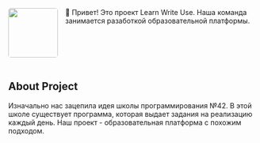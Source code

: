 <div style="display: flex;">
    <img src="https://avatars.githubusercontent.com/u/133567725?s=200&v=4" width="100" style="border-radius: 5px;">
    <div style="margin-left: 15px;">
        👋 Привет! Это проект Learn Write Use. Наша команда занимается разаботкой образовательной платформы.
    </div>
</div>  

<br>

## About Project

Изначально нас зацепила идея школы программирования №42. В этой школе существует программа, которая выдает задания на реализацию каждый день. Наш проект - образовательная платформа с похожим подходом.
